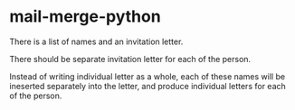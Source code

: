 # mail-merge-python

There is a list of names and an invitation letter.

There should be separate invitation letter for each of the person.

Instead of writing individual letter as a whole, each of these names will be ineserted separately into the letter, and produce individual letters for each of the person.
